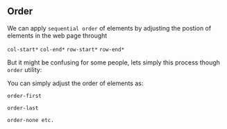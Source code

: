## Order

We can apply `sequential order` of elements by adjusting the postion of elements in the web page throught

`col-start*`
`col-end*`
`row-start*`
`row-end*`

But it might be confusing for some people, lets simply this process though `order` utility:

You can simply adjust the order of elements as:

`order-first`

`order-last`

`order-none etc.`
